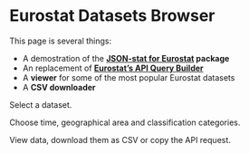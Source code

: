 # Eurostat Datasets Browser

<p>This page is several things:</p>
      <ul>
        <li>A demostration of the <strong><a href="https://www.npmjs.com/package/jsonstat-euro">JSON-stat for Eurostat</a> package</strong></li>
        <li>An replacement of <strong><a href="https://ec.europa.eu/eurostat/web/json-and-unicode-web-services/getting-started/query-builder">Eurostat&rsquo;s API Query Builder</a></strong></li>
        <li>A <strong>viewer</strong> for some of the most popular Eurostat datasets</li>
        <li>A <strong>CSV downloader</strong></li>
      </ul>
      <p>Select a dataset.</p>
      <p>Choose time, geographical area and classification categories.</p>
      <p>View data, download them as CSV or copy the API request.</p>
